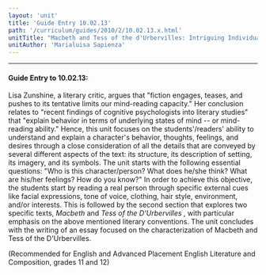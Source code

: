 ```yaml
---
layout: 'unit'
title: 'Guide Entry 10.02.13'
path: '/curriculum/guides/2010/2/10.02.13.x.html'
unitTitle: "Macbeth and Tess of the d'Urbervilles: Intriguing Individuals Revealed through Structure, Setting, Imagery, and Symbols"
unitAuthor: 'Marialuisa Sapienza'
---
```


<body>
<hr/>
 <h4>
  Guide Entry to 10.02.13:
 </h4>
 <p>
  Lisa Zunshine, a literary critic, argues that "fiction engages, teases, and pushes to its tentative limits our mind-reading capacity." Her conclusion relates to "recent findings of cognitive psychologists into literary studies" that "explain behavior in terms of underlying states of mind -- or mind-reading ability." Hence, this unit focuses on the students'/readers' ability to understand and explain a character's behavior, thoughts, feelings, and desires through a close consideration of all the details that are conveyed by several different aspects of the text: its structure, its description of setting, its imagery, and its symbols. The unit starts with the following essential questions: "Who is this character/person? What does he/she think? What are his/her feelings? How do you know?" In order to achieve this objective, the students start by reading a real person through specific external cues like facial expressions, tone of voice, clothing, hair style, environment, and/or interests. This is followed by the second section that explores two specific texts,
  <i>
   Macbeth
  </i>
  and
  <i>
   Tess of the D'Urbervilles
  </i>
  , with particular emphasis on the above mentioned literary conventions. The unit concludes with the writing of an essay focused on the characterization of Macbeth and Tess of the D'Urbervilles.
 </p>
<p>
  (Recommended for English and Advanced Placement English Literature and Composition, grades 11 and 12)
 </p>

</body>
